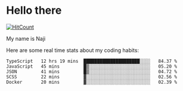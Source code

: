 # Hello there

[![HitCount](http://hits.dwyl.com/na-ji/na-ji.svg)](https://youtu.be/dQw4w9WgXcQ)

My name is Naji

Here are some real time stats about my coding habits:

<!--START_SECTION:waka-->
```text
TypeScript   12 hrs 19 mins  █████████████████████░░░░   84.37 % 
JavaScript   45 mins         █▒░░░░░░░░░░░░░░░░░░░░░░░   05.20 % 
JSON         41 mins         █▒░░░░░░░░░░░░░░░░░░░░░░░   04.72 % 
SCSS         22 mins         ▓░░░░░░░░░░░░░░░░░░░░░░░░   02.56 % 
Docker       20 mins         ▓░░░░░░░░░░░░░░░░░░░░░░░░   02.39 % 
```
<!--END_SECTION:waka-->
